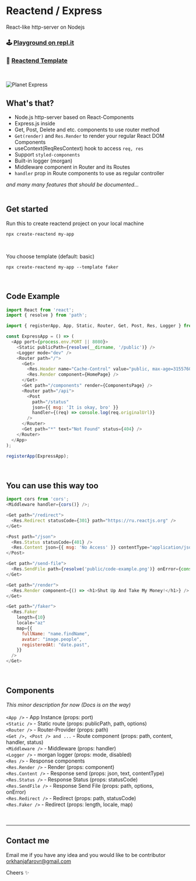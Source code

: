 # Reactend / Express

React-like http-server on Nodejs<br/>

### 🕹 [Playground on repl.it](https://repl.it/@orkhanjafarov/reactend-playground?v=1)

### 📄 [Reactend Template](https://github.com/gigantz/reactend-template)

<br />

![Planet Express](./logo.svg)
<br/>

## What's that?

- Node.js http-server based on React-Components
- Express.js inside
- Get, Post, Delete and etc. components to use router method
- `Get(render)` and `Res.Render` to render your regular React DOM Components
- useContext(ReqResContext) hook to access `req, res`
- Support `styled-components`
- Built-in logger (morgan)
- Middleware component in Router and its Routes
- `handler` prop in Route components to use as regular controller

_and many many features that should be documented..._
<br /><br />

## Get started

Run this to create reactend project on your local machine

```
npx create-reactend my-app
```

<br />

You choose template (default: basic)

```
npx create-reactend my-app --template faker
```

<br />

## Code Example

```js
import React from 'react';
import { resolve } from 'path';

import { registerApp, App, Static, Router, Get, Post, Res, Logger } from '@reactend/express';

const ExpressApp = () => (
  <App port={process.env.PORT || 8080}>
    <Static publicPath={resolve(__dirname, '/public')} />
    <Logger mode="dev" />
    <Router path="/">
      <Get>
        <Res.Header name="Cache-Control" value="public, max-age=31557600" />
        <Res.Render component={HomePage} />
      </Get>
      <Get path="/components" render={ComponentsPage} />
      <Router path="/api">
        <Post
          path="/status"
          json={{ msg: 'It is okay, bro' }}
          handler={(req) => console.log(req.originalUrl)}
        />
      </Router>
      <Get path="*" text="Not Found" status={404} />
    </Router>
  </App>
);

registerApp(ExpressApp);
```

<br />

## You can use this way too

```js
import cors from 'cors';
<Middleware handler={cors()} />;
```

```js
<Get path="/redirect">
  <Res.Redirect statusCode={301} path="https://ru.reactjs.org" />
</Get>

<Post path="/json">
  <Res.Status statusCode={401} />
  <Res.Content json={{ msg: 'No Access' }} contentType="application/json" />
</Post>

<Get path="/send-file">
  <Res.SendFile path={resolve('public/code-example.png')} onError={console.log} />
</Get>

<Get path="/render">
  <Res.Render component={() => <h1>Shut Up And Take My Money!</h1>} />
</Get>

<Get path="/faker">
  <Res.Faker
    length={10}
    locale="az"
    map={{
      fullName: "name.findName",
      avatar: "image.people",
      registeredAt: "date.past",
    }}
  />
</Get>
```

<br/>

## Components

_This minor description for now (Docs is on the way)_<br/><br/>
`<App />` - App Instance (props: port) <br />
`<Static />` - Static route (props: publicPath, path, options) <br />
`<Router />` - Router-Provider (props: path) <br />
`<Get />, <Post /> and ...` - Route component (props: path, content, <br />handler, status) <br />
`<Middleware />` - Middleware (props: handler) <br />
`<Logger />` - morgan logger (props: mode, disabled) <br />
`<Res />` - Response components <br />
`<Res.Render />` - Render (props: component) <br />
`<Res.Content />` - Response send (props: json, text, contentType) <br />
`<Res.Status />` - Response Status (props: statusCode) <br />
`<Res.SendFile />` - Response Send File (props: path, options, <br />onError) <br />
`<Res.Redirect />` - Redirect (props: path, statusCode) <br />
`<Res.Faker />` - Redirect (props: length, locale, map) <br />
<br />
<br />

---

## Contact me

Email me if you have any idea and you would like to be contributor [orkhanjafarovr@gmail.com](mailto:orkhanjafarovr@gmail.com)

Cheers ✨
